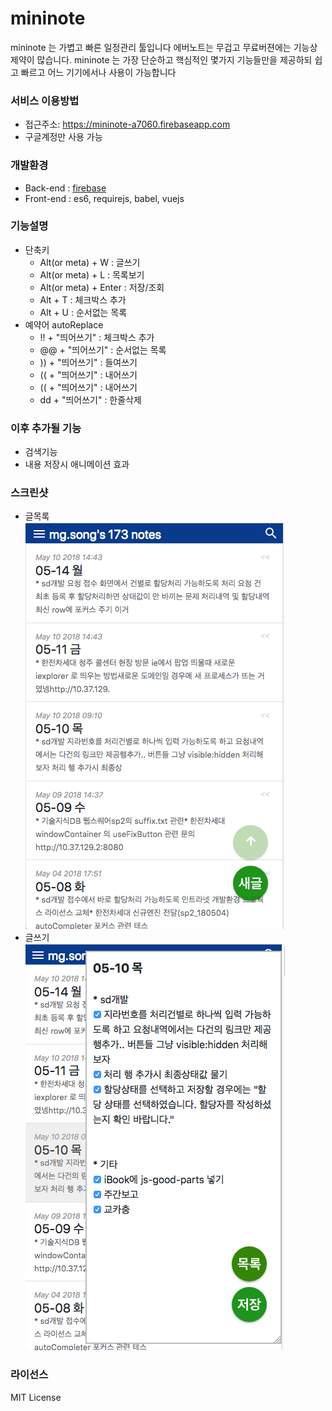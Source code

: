 # mininote
mininote 는 가볍고 빠른 일정관리 툴입니다
에버노트는 무겁고 무료버젼에는 기능상 제약이 많습니다. mininote 는 가장 단순하고 핵심적인 몇가지 기능들만을 제공하되 쉽고 빠르고 어느 기기에서나 사용이 가능합니다

### 서비스 이용방법
* 접근주소: https://mininote-a7060.firebaseapp.com
* 구글계정만 사용 가능


### 개발환경
* Back-end : [firebase](https://firebase.google.com)
* Front-end : es6, requirejs, babel, vuejs


### 기능설명
* 단축키
  * Alt(or meta) + W : 글쓰기
  * Alt(or meta) + L : 목록보기
  * Alt(or meta) + Enter : 저장/조회
  * Alt + T : 체크박스 추가
  * Alt + U : 순서없는 목록
* 예약어 autoReplace
  * !! + "띄어쓰기" : 체크박스 추가
  * @@ + "띄어쓰기" : 순서없는 목록
  * )) + "띄어쓰기" : 들여쓰기
  * (( + "띄어쓰기" : 내어쓰기
  * (( + "띄어쓰기" : 내어쓰기
  * dd + "띄어쓰기" : 한줄삭제


### 이후 추가될 기능
* 검색기능
* 내용 저장시 애니메이션 효과


### 스크린샷
* 글목록  
![list](https://raw.githubusercontent.com/min9nim/mininote/master/image/list.png)
* 글쓰기  
![write](https://raw.githubusercontent.com/min9nim/mininote/master/image/write.png)



### 라이선스
MIT License
